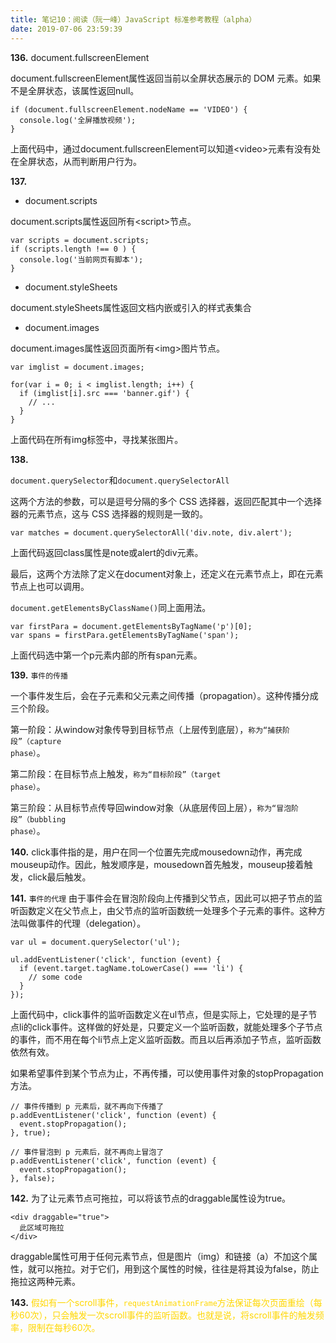 ```yaml
---
title: 笔记10：阅读（阮一峰）JavaScript 标准参考教程（alpha）
date: 2019-07-06 23:59:39
---
```


**136.**  document.fullscreenElement

document.fullscreenElement属性返回当前以全屏状态展示的 DOM 元素。如果不是全屏状态，该属性返回null。
```
if (document.fullscreenElement.nodeName == 'VIDEO') {
  console.log('全屏播放视频');
}
```
上面代码中，通过document.fullscreenElement可以知道&lt;video&gt;元素有没有处在全屏状态，从而判断用户行为。

**137.** 
- document.scripts

document.scripts属性返回所有&lt;script&gt;节点。
```
var scripts = document.scripts;
if (scripts.length !== 0 ) {
  console.log('当前网页有脚本');
}
```
- document.styleSheets

document.styleSheets属性返回文档内嵌或引入的样式表集合

- document.images

document.images属性返回页面所有&lt;img&gt;图片节点。
```
var imglist = document.images;

for(var i = 0; i < imglist.length; i++) {
  if (imglist[i].src === 'banner.gif') {
    // ...
  }
}
```
上面代码在所有img标签中，寻找某张图片。

**138.**

<code>document.querySelector</code>和<code>document.querySelectorAll</code>

这两个方法的参数，可以是逗号分隔的多个 CSS 选择器，返回匹配其中一个选择器的元素节点，这与 CSS 选择器的规则是一致的。
```
var matches = document.querySelectorAll('div.note, div.alert');
```
上面代码返回class属性是note或alert的div元素。

最后，这两个方法除了定义在document对象上，还定义在元素节点上，即在元素节点上也可以调用。

<code>document.getElementsByClassName()</code>同上面用法。
```
var firstPara = document.getElementsByTagName('p')[0];
var spans = firstPara.getElementsByTagName('span');
```
上面代码选中第一个p元素内部的所有span元素。

**139.** <code>事件的传播</code>

一个事件发生后，会在子元素和父元素之间传播（propagation）。这种传播分成三个阶段。

第一阶段：从window对象传导到目标节点（上层传到底层），<code>称为“捕获阶段”（capture phase）</code>。

第二阶段：在目标节点上触发，<code>称为“目标阶段”（target phase）</code>。

第三阶段：从目标节点传导回window对象（从底层传回上层），<code>称为“冒泡阶段”（bubbling phase）</code>。

**140.** click事件指的是，用户在同一个位置先完成mousedown动作，再完成mouseup动作。因此，触发顺序是，mousedown首先触发，mouseup接着触发，click最后触发。

**141.** <code>事件的代理</code>
由于事件会在冒泡阶段向上传播到父节点，因此可以把子节点的监听函数定义在父节点上，由父节点的监听函数统一处理多个子元素的事件。这种方法叫做事件的代理（delegation）。
```
var ul = document.querySelector('ul');

ul.addEventListener('click', function (event) {
  if (event.target.tagName.toLowerCase() === 'li') {
    // some code
  }
});
```
上面代码中，click事件的监听函数定义在ul节点，但是实际上，它处理的是子节点li的click事件。这样做的好处是，只要定义一个监听函数，就能处理多个子节点的事件，而不用在每个li节点上定义监听函数。而且以后再添加子节点，监听函数依然有效。

如果希望事件到某个节点为止，不再传播，可以使用事件对象的stopPropagation方法。
```
// 事件传播到 p 元素后，就不再向下传播了
p.addEventListener('click', function (event) {
  event.stopPropagation();
}, true);

// 事件冒泡到 p 元素后，就不再向上冒泡了
p.addEventListener('click', function (event) {
  event.stopPropagation();
}, false);
```

**142.** 为了让元素节点可拖拉，可以将该节点的draggable属性设为true。
```
<div draggable="true">
  此区域可拖拉
</div>
```
draggable属性可用于任何元素节点，但是图片（img）和链接（a）不加这个属性，就可以拖拉。对于它们，用到这个属性的时候，往往是将其设为false，防止拖拉这两种元素。

**143.** <font color="gold">假如有一个scroll事件，<code>requestAnimationFrame</code>方法保证每次页面重绘（每秒60次），只会触发一次scroll事件的监听函数。也就是说，将scroll事件的触发频率，限制在每秒60次。</font>

